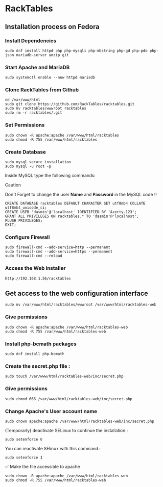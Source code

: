 # RackTables
## Installation process on Fedora
### Install Dependencies
```
sudo dnf install httpd php php-mysqli php-mbstring php-gd php-pdo php-json mariadb-server unzip git
```
### Start Apache and MariaDB
```
sudo systemctl enable --now httpd mariadb
```
### Clone RackTables from Github
```
cd /var/www/html
sudo git clone https://github.com/RackTables/racktables.git
sudo mv racktables/wwwroot racktables
sudo rm -r racktables/.git
```
### Set Permissions
```
sudo chown -R apache:apache /var/www/html/racktables
sudo chmod -R 755 /var/www/html/racktables
```
### Create Database
```
sudo mysql_secure_installation
sudo mysql -u root -p
```

Inside MySQL type the following commands:
>[!caution]
> Don't Forget to change the user **Name** and **Password** in the MySQL code !!
```
CREATE DATABASE racktables DEFAULT CHARACTER SET utf8mb4 COLLATE utf8mb4_unicode_ci;
CREATE USER 'dasmin'@'localhost' IDENTIFIED BY 'Azerty.123';
GRANT ALL PRIVILEGES ON racktables.* TO 'dasmin'@'localhost';
FLUSH PRIVILEGES;
EXIT;
```

### Configure Firewall
```
sudo firewall-cmd --add-service=http --permanent
sudo firewall-cmd --add-service=https --permanent
sudo firewall-cmd --reload
```

### Access the Web installer
```
http://192.168.1.56/racktables
```
## Get access to the web configuration interface
```
sudo mv /var/www/html/racktables/wwwroot /var/www/html/racktables-web
```
### Give permissions
```
sudo chown -R apache:apache /var/www/html/racktables-web
sudo chmod -R 755 /var/www/html/racktables-web
```
### Install php-bcmath packages
```
sudo dnf install php-bcmath
```
### Create the secret.php file :

```
sudo touch /var/www/html/racktables-web/inc/secret.php
```
### Give permissions

```
sudo chmod 666 /var/www/html/racktables-web/inc/secret.php
```
### Change Apache's User account name

```
sudo chown apache:apache /var/www/html/racktables-web/inc/secret.php
```
(Temporarly) deactivate SELinux to continue the installation :

```
sudo setenforce 0
```
You can reactivate SElinux with this command :

```
sudo setenforce 1
```
✅ Make the file accessible to apache

```
sudo chown -R apache:apache /var/www/html/racktables-web
sudo chmod -R 755 /var/www/html/racktables-web
```
